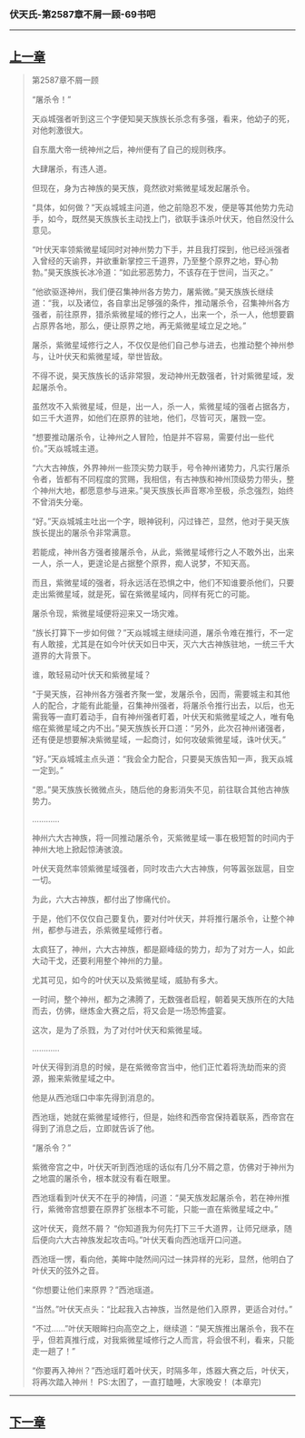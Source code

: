 ### 伏天氏-第2587章不屑一顾-69书吧

--------
[上一章](./7dfcaeb20c287d8726cfa55d0fd5429c.md)
--------


>
>
>
>第2587章不屑一顾
>
>“屠杀令！”
>
>天焱城强者听到这三个字便知昊天族族长杀念有多强，看来，他幼子的死，对他刺激很大。
>
>自东凰大帝一统神州之后，神州便有了自己的规则秩序。
>
>大肆屠杀，有违人道。
>
>但现在，身为古神族的昊天族，竟然欲对紫微星域发起屠杀令。
>
>“具体，如何做？”天焱城城主问道，他之前隐忍不发，便是等其他势力先动手，如今，既然昊天族族长主动找上门，欲联手诛杀叶伏天，他自然没什么意见。
>
>“叶伏天率领紫微星域同时对神州势力下手，并且我打探到，他已经派强者入曾经的天谕界，并欲重新掌控三千道界，乃至整个原界之地，野心勃勃。”昊天族族长冰冷道：“如此邪恶势力，不该存在于世间，当灭之。”
>
>“他欲驱逐神州，我们便召集神州各方势力，屠紫微。”昊天族族长继续道：“我，以及诸位，各自拿出足够强的条件，推动屠杀令，召集神州各方强者，前往原界，猎杀紫微星域的修行之人，出来一个，杀一人，他想要霸占原界各地，那么，便让原界之地，再无紫微星域立足之地。”
>
>屠杀，紫微星域修行之人，不仅仅是他们自己参与进去，也推动整个神州参与，让叶伏天和紫微星域，举世皆敌。
>
>不得不说，昊天族族长的话非常狠，发动神州无数强者，针对紫微星域，发起屠杀令。
>
>虽然攻不入紫微星域，但是，出一人，杀一人，紫微星域的强者占据各方，如三千大道界，如他们在原界的驻地，他们，尽皆可灭，屠戮一空。
>
>“想要推动屠杀令，让神州之人冒险，怕是并不容易，需要付出一些代价。”天焱城城主道。
>
>“六大古神族，外界神州一些顶尖势力联手，号令神州诸势力，凡实行屠杀令者，皆都有不同程度的赏赐，我相信，有古神族和神州顶级势力带头，整个神州大地，都愿意参与进来。”昊天族族长声音寒冷至极，杀念强烈，始终不曾消失分毫。
>
>“好。”天焱城城主吐出一个字，眼神锐利，闪过锋芒，显然，他对于昊天族族长提出的屠杀令非常满意。
>
>若能成，神州各方强者接屠杀令，从此，紫微星域修行之人不敢外出，出来一人，杀一人，更遑论是占据整个原界，痴人说梦，不知天高。
>
>而且，紫微星域的强者，将永远活在恐惧之中，他们不知谁要杀他们，只要走出紫微星域，就是死，留在紫微星域内，同样有死亡的可能。
>
>屠杀令现，紫微星域便将迎来又一场灾难。
>
>“族长打算下一步如何做？”天焱城城主继续问道，屠杀令难在推行，不一定有人敢接，尤其是在如今叶伏天如日中天，灭六大古神族驻地，一统三千大道界的大背景下。
>
>谁，敢轻易动叶伏天和紫微星域？
>
>“于昊天族，召神州各方强者齐聚一堂，发屠杀令，因而，需要城主和其他人的配合，才能有此能量，召集神州强者，将屠杀令推行出去，以后，也无需我等一直盯着动手，自有神州强者盯着，叶伏天和紫微星域之人，唯有龟缩在紫微星域之内不出。”昊天族族长开口道：“另外，此次召神州诸强者，还有便是想要解决紫微星域，一起商讨，如何攻破紫微星域，诛叶伏天。”
>
>“好。”天焱城城主点头道：“我会全力配合，只要昊天族告知一声，我天焱城一定到。”
>
>“恩。”昊天族族长微微点头，随后他的身影消失不见，前往联合其他古神族势力。
>
>…………
>
>神州六大古神族，将一同推动屠杀令，灭紫微星域一事在极短暂的时间内于神州大地上掀起惊涛骇浪。
>
>叶伏天竟然率领紫微星域强者，同时攻击六大古神族，何等嚣张跋扈，目空一切。
>
>为此，六大古神族，都付出了惨痛代价。
>
>于是，他们不仅仅自己要复仇，要对付叶伏天，并将推行屠杀令，让整个神州，都参与进去，杀紫微星域修行者。
>
>太疯狂了，神州，六大古神族，都是巅峰级的势力，却为了对方一人，如此大动干戈，还要利用整个神州的力量。
>
>尤其可见，如今的叶伏天以及紫微星域，威胁有多大。
>
>一时间，整个神州，都为之沸腾了，无数强者启程，朝着昊天族所在的大陆而去，仿佛，继炼金大赛之后，将又会是一场恐怖盛宴。
>
>这次，是为了杀戮，为了对付叶伏天和紫微星域。
>
>…………
>
>叶伏天得到消息的时候，是在紫微帝宫当中，他们正忙着将洗劫而来的资源，搬来紫微星域之中。
>
>他是从西池瑶口中率先得到消息的。
>
>西池瑶，她就在紫微星域修行，但是，始终和西帝宫保持着联系，西帝宫在得到了消息之后，立即就告诉了他。
>
>“屠杀令？”
>
>紫微帝宫之中，叶伏天听到西池瑶的话似有几分不屑之意，仿佛对于神州为之地震的屠杀令，根本就没有看在眼里。
>
>西池瑶看到叶伏天不在乎的神情，问道：“昊天族发起屠杀令，若在神州推行，紫微帝宫想要在原界扩张根本不可能，只能一直在紫微星域之中。”
>
>这叶伏天，竟然不屑？
>“你知道我为何先打下三千大道界，让师兄继承，随后便向六大古神族发起攻击吗。”叶伏天看向西池瑶开口问道。
>
>西池瑶一愣，看向他，美眸中陡然间闪过一抹异样的光彩，显然，他明白了叶伏天的弦外之音。
>
>“你想要让他们来原界？”西池瑶道。
>
>“当然。”叶伏天点头：“比起我入古神族，当然是他们入原界，更适合对付。”
>
>“不过……”叶伏天眼眸扫向高空之上，继续道：“昊天族推出屠杀令，我不在乎，但若真推行成，对我紫微星域修行之人而言，将会很不利，看来，只能走一趟了！”
>
>“你要再入神州？”西池瑶盯着叶伏天，时隔多年，炼器大赛之后，叶伏天，将再次踏入神州！
>PS:太困了，一直打瞌睡，大家晚安！
>(本章完)
>
>

--------
[下一章](./be26f5ac421a4e7281a1ea48b5c570ba.md)
--------
